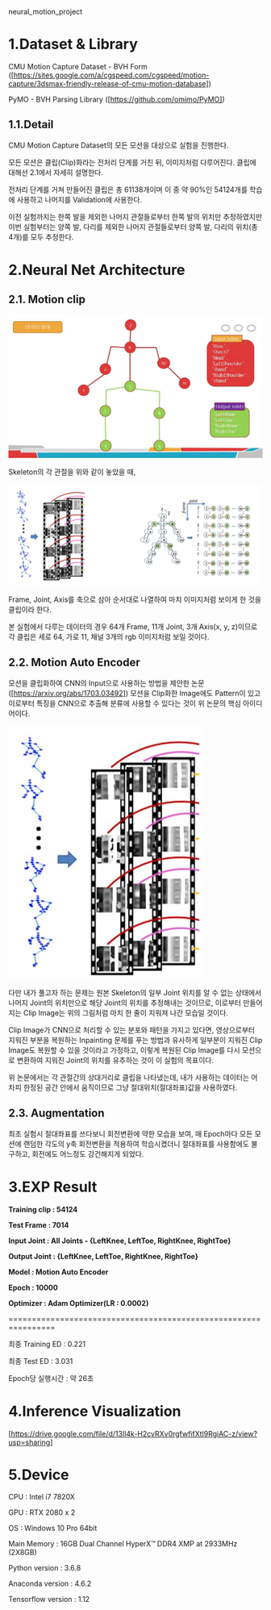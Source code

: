 ﻿neural_motion_project

# 1.Dataset & Library
CMU Motion Capture Dataset - BVH Form
([https://sites.google.com/a/cgspeed.com/cgspeed/motion-capture/3dsmax-friendly-release-of-cmu-motion-database])

PyMO - BVH Parsing Library
([https://github.com/omimo/PyMO])


## 1.1.Detail
CMU Motion Capture Dataset의 모든 모션을 대상으로 실험을 진행한다.


모든 모션은 클립(Clip)화라는 전처리 단계를 거친 뒤, 이미지처럼 다루어진다. 클립에 대해선 2.1에서 자세히 설명한다.


전처리 단계를 거쳐 만들어진 클립은 총 61138개이며 이 중 약 90%인 54124개를 학습에 사용하고 나머지를 Validation에 사용한다.


이전 실험까지는 한쪽 발을 제외한 나머지 관절들로부터 한쪽 발의 위치만 추정하였지만 이번 실험부터는 양쪽 발, 다리를 제외한 나머지 관절들로부터 양쪽 발, 다리의 위치(총 4개)를 모두 추정한다.






# 2.Neural Net Architecture

## 2.1. Motion clip

![img](./motion_AutoEncoder/images/img1.jpg)

Skeleton의 각 관절을 위와 같이 놓았을 때,


![img](./motion_AutoEncoder/images/img2.jpg)

Frame, Joint, Axis를 축으로 삼아 순서대로 나열하여 마치 이미지처럼 보이게 한 것을 클립이라 한다.


본 실험에서 다루는 데이터의 경우 64개 Frame, 11개 Joint, 3개 Axis(x, y, z)이므로 각 클립은 세로 64, 가로 11, 채널 3개의 rgb 이미지처럼 보일 것이다.


## 2.2. Motion Auto Encoder
모션을 클립화하여 CNN의 Input으로 사용하는 방법을 제안한 논문([https://arxiv.org/abs/1703.03492])
모션을 Clip화한 Image에도 Pattern이 있고 이로부터 특징을 CNN으로 추출해 분류에 사용할 수 있다는 것이 위 논문의 핵심 아이디어이다.

![img](./motion_AutoEncoder/images/img3.jpg)


다만 내가 풀고자 하는 문제는 원본 Skeleton의 일부 Joint 위치를 알 수 없는 상태에서 나머지 Joint의 위치만으로 해당 Joint의 위치를 추정해내는 것이므로, 이로부터 만들어지는 Clip Image는 위의 그림처럼 마치 한 줄이 지워져 나간 모습일 것이다.


Clip Image가 CNN으로 처리할 수 있는 분포와 패턴을 가지고 있다면, 영상으로부터 지워진 부분을 복원하는 Inpainting 문제를 푸는 방법과 유사하게 일부분이 지워진 Clip Image도 복원할 수 있을 것이라고 가정하고, 이렇게 복원된 Clip Image를 다시 모션으로 변환하여 지워진 Joint의 위치를 유추하는 것이 이 실험의 목표이다.


위 논문에서는 각 관절간의 상대거리로 클립을 나타냈는데, 내가 사용하는 데이터는 어차피 한정된 공간 안에서 움직이므로 그냥 절대위치(절대좌표)값을 사용하였다.




## 2.3. Augmentation
최초 실험시 절대좌표를 쓰다보니 회전변환에 약한 모습을 보여, 매 Epoch마다 모든 모션에 랜덤한 각도의 y축 회전변환을 적용하여 학습시켰더니 절대좌표를 사용함에도 불구하고, 회전에도 어느정도 강건해지게 되었다.






# 3.EXP Result


**Training clip : 54124**


**Test Frame : 7014**


**Input Joint : All Joints - {LeftKnee, LeftToe, RightKnee, RightToe}**


**Output Joint : {LeftKnee, LeftToe, RightKnee, RightToe}**


**Model : Motion Auto Encoder**


**Epoch : 10000**


**Optimizer : Adam Optimizer(LR : 0.0002)**


================================================================



최종 Training ED : 0.221


최종 Test ED : 3.031


Epoch당 실행시간 : 약 26초






# 4.Inference Visualization


[https://drive.google.com/file/d/13Il4k-H2cvRXv0rgfwfifXtl9RgiAC-z/view?usp=sharing]






# 5.Device

CPU : Intel i7 7820X

GPU : RTX 2080 x 2

OS : Windows 10 Pro 64bit

Main Memory : 16GB Dual Channel HyperX™ DDR4 XMP at 2933MHz (2X8GB)

Python version : 3.6.8

Anaconda version : 4.6.2

Tensorflow version : 1.12
